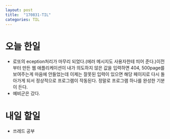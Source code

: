 ```yaml
---
layout: post
title:  "170831-TIL"
categories: TIL
---
```

오늘 한일
========
- 로또의 eception처리가 마무리 되었다.(에러 메시지도 사용자한테 띄어 준다.)이전 부터 만든 웹 애플리케이션이 내가 의도하지 않은 값을 입력하면 404, 500page를 보여주는게 마음에 안들었는데 이제는 잘못된 입력이 있으면 해당 페이지로 다시 돌아가게 되서 정상적으로 프로그램이 작동된다. 정말로 프로그램 하나를 완성한 기분이 든다.
- 예비군은 갔다.

내일 할일
=======
- 쓰레드 공부
